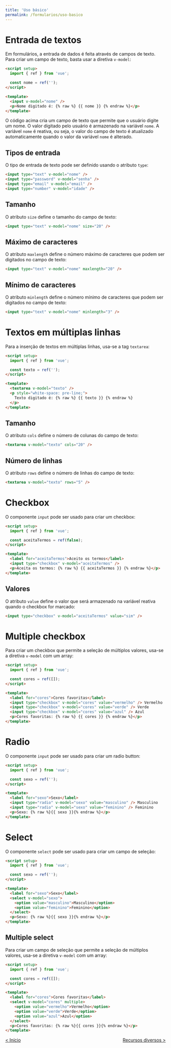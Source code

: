 ```yaml
---
title: 'Uso básico'
permalink: /formularios/uso-basico
---
```


# Entrada de textos

Em formulários, a entrada de dados é feita através de campos de texto. Para criar um campo de texto, basta usar a diretiva `v-model`:

```html
<script setup>
  import { ref } from 'vue';

  const nome = ref('');
</script>

<template>
  <input v-model="nome" />
  <p>Nome digitado é: {% raw %} {{ nome }} {% endraw %}</p>
</template>
```

O código acima cria um campo de texto que permite que o usuário digite um nome. O valor digitado pelo usuário é armazenado na variável `nome`. A variável `nome` é reativa, ou seja, o valor do campo de texto é atualizado automaticamente quando o valor da variável `nome` é alterado.

## Tipos de entrada

O tipo de entrada de texto pode ser definido usando o atributo `type`:

```html
<input type="text" v-model="nome" />
<input type="password" v-model="senha" />
<input type="email" v-model="email" />
<input type="number" v-model="idade" />
```

## Tamanho

O atributo `size` define o tamanho do campo de texto:

```html
<input type="text" v-model="nome" size="20" />
```

## Máximo de caracteres

O atributo `maxlength` define o número máximo de caracteres que podem ser digitados no campo de texto:

```html
<input type="text" v-model="nome" maxlength="20" />
```

## Mínimo de caracteres

O atributo `minlength` define o número mínimo de caracteres que podem ser digitados no campo de texto:

```html
<input type="text" v-model="nome" minlength="3" />
```

# Textos em múltiplas linhas

Para a inserção de textos em múltiplas linhas, usa-se a tag `textarea`:

```html
<script setup>
  import { ref } from 'vue';

  const texto = ref('');
</script>

<template>
  <textarea v-model="texto" />
  <p style="white-space: pre-line;">
    Texto digitado é: {% raw %} {{ texto }} {% endraw %}
  </p>
</template>
```

## Tamanho

O atributo `cols` define o número de colunas do campo de texto:

```html
<textarea v-model="texto" cols="20" />
```

## Número de linhas

O atributo `rows` define o número de linhas do campo de texto:

```html
<textarea v-model="texto" rows="5" />
```

# Checkbox

O componente `input` pode ser usado para criar um checkbox:

```html
<script setup>
  import { ref } from 'vue';

  const aceitaTermos = ref(false);
</script>

<template>
  <label for="aceitaTermos">Aceito os termos</label>
  <input type="checkbox" v-model="aceitaTermos" />
  <p>Aceita os termos: {% raw %} {{ aceitaTermos }} {% endraw %}</p>
</template>
```

## Valores

O atributo `value` define o valor que será armazenado na variável reativa quando o checkbox for marcado:

```html
<input type="checkbox" v-model="aceitaTermos" value="sim" />
```

# Multiple checkbox

Para criar um checkbox que permite a seleção de múltiplos valores, usa-se a diretiva `v-model` com um array:

```html
<script setup>
  import { ref } from 'vue';

  const cores = ref([]);
</script>

<template>
  <label for="cores">Cores favoritas</label>
  <input type="checkbox" v-model="cores" value="vermelho" /> Vermelho
  <input type="checkbox" v-model="cores" value="verde" /> Verde
  <input type="checkbox" v-model="cores" value="azul" /> Azul
  <p>Cores favoritas: {% raw %} {{ cores }} {% endraw %}</p>
</template>
```

# Radio

O componente `input` pode ser usado para criar um radio button:

```html
<script setup>
  import { ref } from 'vue';

  const sexo = ref('');
</script>

<template>
  <label for="sexo">Sexo</label>
  <input type="radio" v-model="sexo" value="masculino" /> Masculino
  <input type="radio" v-model="sexo" value="feminino" /> Feminino
  <p>Sexo: {% raw %}{{ sexo }}{% endraw %}</p>
</template>
```

# Select

O componente `select` pode ser usado para criar um campo de seleção:

```html
<script setup>
  import { ref } from 'vue';

  const sexo = ref('');
</script>

<template>
  <label for="sexo">Sexo</label>
  <select v-model="sexo">
    <option value="masculino">Masculino</option>
    <option value="feminino">Feminino</option>
  </select>
  <p>Sexo: {% raw %}{{ sexo }}{% endraw %}</p>
</template>
```

## Multiple select

Para criar um campo de seleção que permite a seleção de múltiplos valores, usa-se a diretiva `v-model` com um array:

```html
<script setup>
  import { ref } from 'vue';

  const cores = ref([]);
</script>

<template>
  <label for="cores">Cores favoritas</label>
  <select v-model="cores" multiple>
    <option value="vermelho">Vermelho</option>
    <option value="verde">Verde</option>
    <option value="azul">Azul</option>
  </select>
  <p>Cores favoritas: {% raw %}{{ cores }}{% endraw %}</p>
</template>
```

<span style="display: flex; justify-content: space-between;"><span>[&lt; Início](. 'Anterior')</span> <span>[Recursos diversos &gt;](recursos-diversos.html 'Próximo')</span></span>
